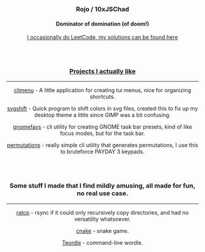 <h3 align="center">Rojo / 10xJSChad</h3>
<h4 align="center">Dominator of domination (of doom!) </h4>
  
<p align="center"> 
  <a href="https://github.com/10xJSChad/Casual-Leetcoding">I occasionally do LeetCode, my solutions can be found here
</p>

<br>
<br>

<h3 align="center">
  Projects I actually like
</h3>

------

<p align="center">
  <a href="https://github.com/10xJSChad/climenu">climenu</a> - A little application for creating tui menus, nice for organizing shortcuts.
</p>

<p align="center">
  <a href="https://github.com/10xJSChad/svgshift">svgshift</a> - Quick program to shift colors in svg files, created this to fix up my desktop theme a little since GIMP was a bit confusing.
</p>

<p align="center">
  <a href="https://github.com/10xJSChad/gnomefavs">gnomefavs</a> - cli utility for creating GNOME task bar presets, kind of like focus modes, but for the task bar.
</p>

<p align="center">
  <a href="https://github.com/10xJSChad/permutations">permutations</a> - really simple cli utility that generates permutations, I use this to bruteforce PAYDAY 3 keypads.
</p>

<br>
<br>

<h3 align="center">
  Some stuff I made that I find mildly amusing, all made for fun, no real use case.
</h3>

------

<p align="center">
  <a href="https://github.com/10xJSChad/ratcp">ratcp</a> - rsync if it could only recursively copy directories, and had no versatility whatsoever.
</p>

<p align="center">
  <a href="https://github.com/10xJSChad/cnake">cnake</a> - snake game.
</p>

<p align="center">
  <a href="https://github.com/10xJSChad/Teordle">Teordle</a> - command-line wordle.
</p>
